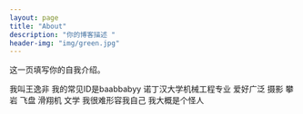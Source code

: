 ```yaml
---
layout: page
title: "About"
description: "你的博客描述 " 
header-img: "img/green.jpg"
---
```


这一页填写你的自我介绍。

我叫王逸非 我的常见ID是baabbabyy
诺丁汉大学机械工程专业
爱好广泛 摄影 攀岩 飞盘 滑翔机 文学
我很难形容我自己
我大概是个怪人



